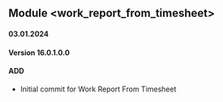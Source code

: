 ## Module <work_report_from_timesheet>

#### 03.01.2024
#### Version 16.0.1.0.0
#### ADD
- Initial commit for Work Report From Timesheet
